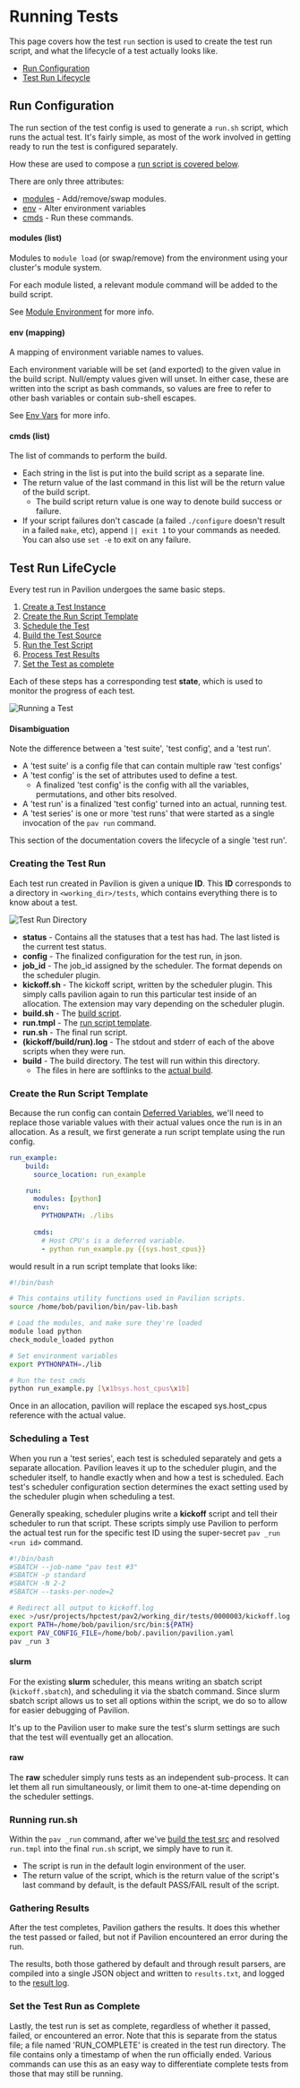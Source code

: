 # Running Tests
This page covers how the test `run` section is used to create the test run 
script, and what the lifecycle of a test actually looks like.

 - [Run Configuration](#run-configuration)
 - [Test Run Lifecycle](#test-run-lifecycle)

## Run Configuration

The run section of the test config is used to generate a `run.sh` script, 
which runs the actual test. It's fairly simple, as most of the work involved 
in getting ready to run the test is configured separately.

How these are used to compose a [run script is covered below](#running-runsh).

There are only three attributes:

 - [modules](#modules-list) - Add/remove/swap modules.
 - [env](#env-mapping) - Alter environment variables
 - [cmds](#cmds-list) - Run these commands.
 
#### modules (list)
Modules to `module load` (or swap/remove) from the environment using
your cluster's module system. 

For each module listed, a relevant module command will be added to the build 
script. 

See [Module Environment](env.md#modules) for more info.

#### env (mapping)
A mapping of environment variable names to values. 

Each environment 
variable will be set (and exported) to the given value in the build script. 
Null/empty values given will unset. In either case, these are written into the
script as bash commands, so values are free to refer to other bash variables or
contain sub-shell escapes. 

See [Env Vars](env.md#environment-variables) for more info.

#### cmds (list)
The list of commands to perform the build. 

 - Each string in the list is put into the build script as a separate line.
 - The return value of the last command in this list will be the return value
  of the build script.
    - The build script return value is one way to denote build success or 
    failure.
 - If your script failures don't cascade (a failed `./configure` doesn't 
    result in a  failed `make`, etc), append `|| exit 1` to your commands as 
    needed. You can also use `set -e` to exit on any failure.

  
## Test Run LifeCycle

Every test run in Pavilion undergoes the same basic steps.

 1. [Create a Test Instance](#creating-the-test-run)
 1. [Create the Run Script Template](#create-the-run-script-template)
 1. [Schedule the Test](#scheduling-a-test)
 1. [Build the Test Source](build.md)
 1. [Run the Test Script](#running-runsh)
 1. [Process Test Results](#gathering-results)
 1. [Set the Test as complete](#set-the-test-run-as-complete)
 
Each of these steps has a corresponding test __state__, which is used 
to monitor the progress of each test.

![Running a Test](../imgs/test_lifecycle.png "Running a Test")

#### Disambiguation
Note the difference between a 'test suite', 'test config', and a 'test run'.
 - A 'test suite' is a config file that can contain multiple raw 'test configs'
 - A 'test config' is the set of attributes used to define a test. 
   - A finalized 'test config' is the config with all the variables, 
   permutations, and other bits resolved. 
 - A 'test run' is a finalized 'test config' turned into an actual, running 
 test.
 - A 'test series' is one or more 'test runs' that were started as a single 
 invocation of the `pav run` command.

This section of the documentation covers the lifecycle of a single 'test run'.

### Creating the Test Run

Each test run created in Pavilion is given a unique **ID**. This **ID** 
corresponds to a directory in `<working_dir>/tests`, which contains 
everything there is to know about a test.

![Test Run Directory](../imgs/test_run_dir.png "Test Run Directory")

 - __status__ - Contains all the statuses that a test has had. The last 
 listed is the current test status.
 - __config__ - The finalized configuration for the test run, in json.
 - __job_id__ - The job_id assigned by the scheduler. The format depends on 
 the scheduler plugin.
 - __kickoff.sh__ - The kickoff script, written by the scheduler plugin. This
  simply calls pavilion again to run this particular test inside of an 
  allocation. The extension may vary depending on the scheduler plugin.
 - __build.sh__ - The [build script](build.md#create-a-build-script).
 - __run.tmpl__ - The [run script template](#create-the-run-script-template).
 - __run.sh__ - The final run script.
 - __(kickoff/build/run).log__ - The stdout and stderr of each of the above
  scripts when they were run.
 - __build__ - The build directory. The test will run within this directory.
   - The files in here are softlinks to the 
     [actual build](build.md#copy-the-build). 

### Create the Run Script Template

Because the run config can contain 
[Deferred Variables](variables.md#deferred-variables), we'll need to 
replace those variable values with their actual values once the run is in an
allocation. As a result, we first generate a run script template using the 
run config. 

```yaml
run_example:
    build: 
      source_location: run_example

    run:
      modules: [python]
      env: 
        PYTHONPATH: ./libs
      
      cmds:
        # Host CPU's is a deferred variable.
        - python run_example.py {{sys.host_cpus}}
```

would result in a run script template that looks like: 

```bash
#!/bin/bash

# This contains utility functions used in Pavilion scripts.
source /home/bob/pavilion/bin/pav-lib.bash

# Load the modules, and make sure they're loaded 
module load python
check_module_loaded python

# Set environment variables
export PYTHONPATH=./lib

# Run the test cmds
python run_example.py [\x1bsys.host_cpus\x1b]
```

Once in an allocation, pavilion will replace the escaped sys.host_cpus reference
with the actual value. 

### Scheduling a Test

When you run a 'test series', each test is scheduled separately and gets a 
separate allocation. Pavilion leaves it up to the scheduler plugin, and the 
scheduler itself, to handle exactly when and how a test is scheduled. Each 
test's scheduler configuration section determines the exact setting used by 
the scheduler plugin when scheduling a test.

Generally speaking, scheduler plugins write a **kickoff** script and tell
their scheduler to run that script. These scripts simply use Pavilion to 
perform the actual test run for the specific test ID using the super-secret
`pav _run <run id>` command.

```bash
#!/bin/bash
#SBATCH --job-name "pav test #3"
#SBATCH -p standard
#SBATCH -N 2-2
#SBATCH --tasks-per-node=2

# Redirect all output to kickoff.log
exec >/usr/projects/hpctest/pav2/working_dir/tests/0000003/kickoff.log 2>&1
export PATH=/home/bob/pavilion/src/bin:${PATH}
export PAV_CONFIG_FILE=/home/bob/.pavilion/pavilion.yaml
pav _run 3
```

#### slurm
For the existing __slurm__ scheduler, this means writing an sbatch script 
(`kickoff.sbatch`), and scheduling it via the sbatch command. Since slurm 
sbatch script allows us to set all options within the script, we do so to 
allow for easier debugging of Pavilion.

It's up to the Pavilion user to make sure the test's slurm settings are such 
that the test will eventually get an allocation.

#### raw
The __raw__ scheduler simply runs tests as an independent sub-process. It can
let them all run simultaneously, or limit them to one-at-time depending on 
the scheduler settings.

### Running run.sh
Within the `pav _run` command, after we've [build the test src](build.md) and 
resolved `run.tmpl` into the final `run.sh` script, we simply have to run it. 

 - The script is run in the default login environment of the user.
 - The return value of the script, which is the return value of the script's 
 last command by default, is the default PASS/FAIL result of the script.

### Gathering Results

After the test completes, Pavilion gathers the results. It does this whether 
the test passed or failed, but not if Pavilion encountered an error during 
the run.

The results, both those gathered by default and through result parsers, are 
compiled into a single JSON object and written to `results.txt`, and logged 
to the [result log](../config.md#result_log).

### Set the Test Run as Complete
Lastly, the test run is set as complete, regardless of whether it passed, 
failed, or encountered an error. Note that this is separate from the status 
file; a file named 'RUN_COMPLETE' is created in the test run directory. The 
file contains only a timestamp of when the run officially ended. Various 
commands can use this as an easy way to differentiate complete tests from 
those that may still be running.